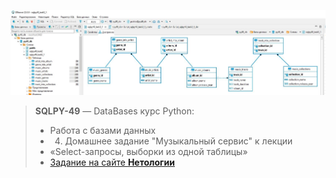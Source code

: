 ![logo](/logo.png)
> **SQLPY-49** — DataBases курс Python: 
> *    Работа с базами данных
> *    4. Домашнее задание "Музыкальный сервис" к лекции
> *    «Select-запросы, выборки из одной таблицы»
> *    [Задание на сайте **Нетологии**](https://github.com/netology-code/py-homeworks-db/tree/master/dml)